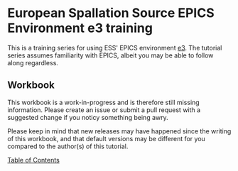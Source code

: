 # European Spallation Source EPICS Environment e3 training

This is a training series for using ESS' EPICS environment [e3](https://github.com/icshwi/e3). The tutorial series assumes familiarity with EPICS, albeit you may be able to follow along regardless.

## Workbook

This workbook is a work-in-progress and is therefore still missing information. Please create an issue or submit a pull request with a suggested change if you noticy something being awry.

Please keep in mind that new releases may have happened since the writing of this workbook, and that default versions may be different for you compared to the author(s) of this tutorial.

[Table of Contents](workbook/README.md)
